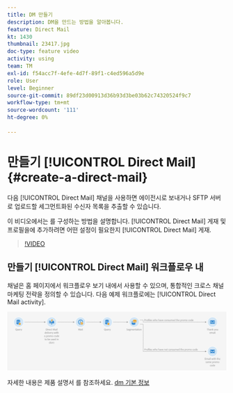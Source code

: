 ```yaml
---
title: DM 만들기
description: DM을 만드는 방법을 알아봅니다.
feature: Direct Mail
kt: 1430
thumbnail: 23417.jpg
doc-type: feature video
activity: using
team: TM
exl-id: f54acc7f-4efe-4d7f-89f1-c4ed596a5d9e
role: User
level: Beginner
source-git-commit: 89df23d00913d36b93d3be03b62c74320524f9c7
workflow-type: tm+mt
source-wordcount: '111'
ht-degree: 0%

---
```


# 만들기 [!UICONTROL Direct Mail] {#create-a-direct-mail}

다음 [!UICONTROL Direct Mail] 채널을 사용하면 에이전시로 보내거나 SFTP 서버로 업로드할 세그먼트화된 수신자 목록을 추출할 수 있습니다.

이 비디오에서는 를 구성하는 방법을 설명합니다. [!UICONTROL Direct Mail] 게재 및 프로필을에 추가하려면 어떤 설정이 필요한지 [!UICONTROL Direct Mail] 게재.

>[!VIDEO](https://video.tv.adobe.com/v/23417?quality=12&learn=on)

## 만들기 [!UICONTROL Direct Mail] 워크플로우 내

채널은 홈 페이지에서 워크플로우 보기 내에서 사용할 수 있으며, 통합적인 크로스 채널 마케팅 전략을 정의할 수 있습니다. 다음 예제 워크플로에는 [!UICONTROL Direct Mail activity].

![워크플로 이미지](/help/assets/direct_mail_examplewf.png)

자세한 내용은 제품 설명서 를 참조하세요. [dm 기본 정보](https://experienceleague.adobe.com/docs/campaign-standard/using/communication-channels/direct-mail/about-direct-mail.html)
